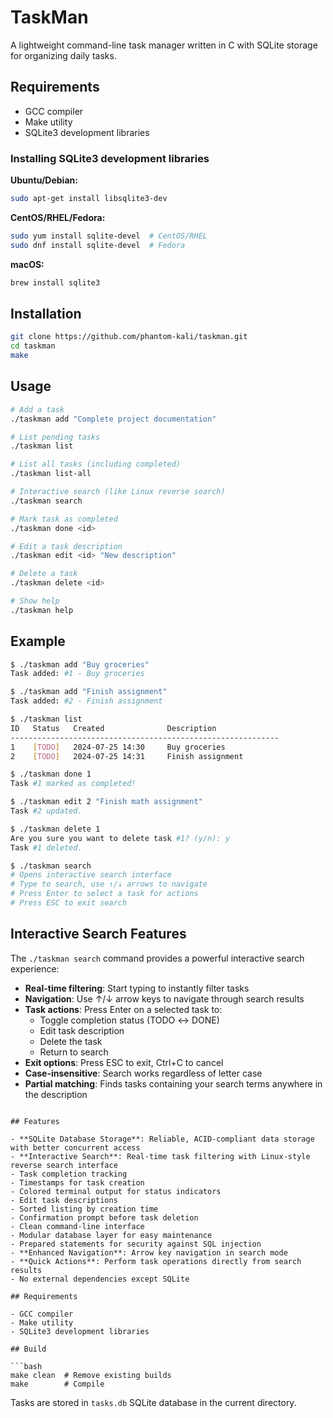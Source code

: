 # TaskMan

A lightweight command-line task manager written in C with SQLite storage for organizing daily tasks.

## Requirements

- GCC compiler
- Make utility
- SQLite3 development libraries

### Installing SQLite3 development libraries

**Ubuntu/Debian:**
```bash
sudo apt-get install libsqlite3-dev
```

**CentOS/RHEL/Fedora:**
```bash
sudo yum install sqlite-devel  # CentOS/RHEL
sudo dnf install sqlite-devel  # Fedora
```

**macOS:**
```bash
brew install sqlite3
```

## Installation

```bash
git clone https://github.com/phantom-kali/taskman.git
cd taskman
make
```

## Usage

```bash
# Add a task
./taskman add "Complete project documentation"

# List pending tasks
./taskman list

# List all tasks (including completed)
./taskman list-all

# Interactive search (like Linux reverse search)
./taskman search

# Mark task as completed
./taskman done <id>

# Edit a task description
./taskman edit <id> "New description"

# Delete a task
./taskman delete <id>

# Show help
./taskman help
```

## Example

```bash
$ ./taskman add "Buy groceries"
Task added: #1 - Buy groceries

$ ./taskman add "Finish assignment"
Task added: #2 - Finish assignment

$ ./taskman list
ID   Status   Created              Description
------------------------------------------------------------
1    [TODO]   2024-07-25 14:30     Buy groceries
2    [TODO]   2024-07-25 14:31     Finish assignment

$ ./taskman done 1
Task #1 marked as completed!

$ ./taskman edit 2 "Finish math assignment"
Task #2 updated.

$ ./taskman delete 1
Are you sure you want to delete task #1? (y/n): y
Task #1 deleted.

$ ./taskman search
# Opens interactive search interface
# Type to search, use ↑/↓ arrows to navigate
# Press Enter to select a task for actions
# Press ESC to exit search
```

## Interactive Search Features

The `./taskman search` command provides a powerful interactive search experience:

- **Real-time filtering**: Start typing to instantly filter tasks
- **Navigation**: Use ↑/↓ arrow keys to navigate through search results
- **Task actions**: Press Enter on a selected task to:
  - Toggle completion status (TODO ↔ DONE)
  - Edit task description
  - Delete the task
  - Return to search
- **Exit options**: Press ESC to exit, Ctrl+C to cancel
- **Case-insensitive**: Search works regardless of letter case
- **Partial matching**: Finds tasks containing your search terms anywhere in the description
```

## Features

- **SQLite Database Storage**: Reliable, ACID-compliant data storage with better concurrent access
- **Interactive Search**: Real-time task filtering with Linux-style reverse search interface
- Task completion tracking
- Timestamps for task creation
- Colored terminal output for status indicators
- Edit task descriptions
- Sorted listing by creation time
- Confirmation prompt before task deletion
- Clean command-line interface
- Modular database layer for easy maintenance
- Prepared statements for security against SQL injection
- **Enhanced Navigation**: Arrow key navigation in search mode
- **Quick Actions**: Perform task operations directly from search results
- No external dependencies except SQLite

## Requirements

- GCC compiler
- Make utility
- SQLite3 development libraries

## Build

```bash
make clean  # Remove existing builds
make        # Compile
```

Tasks are stored in `tasks.db` SQLite database in the current directory.
